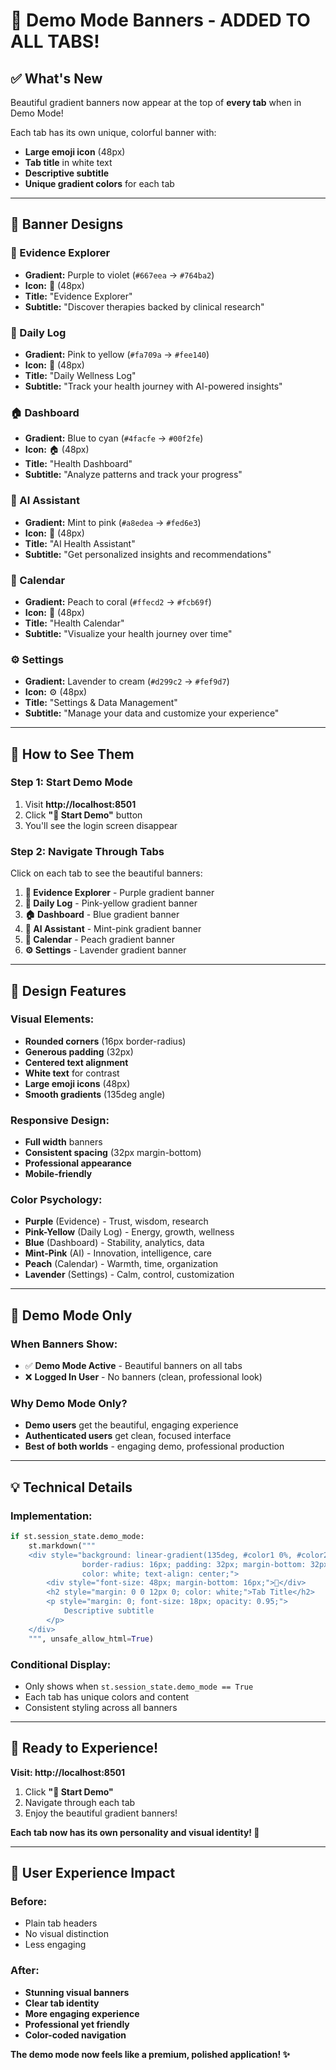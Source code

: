 # 🎨 Demo Mode Banners - ADDED TO ALL TABS!

## ✅ What's New

Beautiful gradient banners now appear at the top of **every tab** when in Demo Mode!

Each tab has its own unique, colorful banner with:
- **Large emoji icon** (48px)
- **Tab title** in white text
- **Descriptive subtitle** 
- **Unique gradient colors** for each tab

---

## 🎯 Banner Designs

### **🔬 Evidence Explorer**
- **Gradient:** Purple to violet (`#667eea` → `#764ba2`)
- **Icon:** 🔬 (48px)
- **Title:** "Evidence Explorer"
- **Subtitle:** "Discover therapies backed by clinical research"

### **🌱 Daily Log**
- **Gradient:** Pink to yellow (`#fa709a` → `#fee140`)
- **Icon:** 🌱 (48px)
- **Title:** "Daily Wellness Log"
- **Subtitle:** "Track your health journey with AI-powered insights"

### **🏠 Dashboard**
- **Gradient:** Blue to cyan (`#4facfe` → `#00f2fe`)
- **Icon:** 🏠 (48px)
- **Title:** "Health Dashboard"
- **Subtitle:** "Analyze patterns and track your progress"

### **🤖 AI Assistant**
- **Gradient:** Mint to pink (`#a8edea` → `#fed6e3`)
- **Icon:** 🤖 (48px)
- **Title:** "AI Health Assistant"
- **Subtitle:** "Get personalized insights and recommendations"

### **📅 Calendar**
- **Gradient:** Peach to coral (`#ffecd2` → `#fcb69f`)
- **Icon:** 📅 (48px)
- **Title:** "Health Calendar"
- **Subtitle:** "Visualize your health journey over time"

### **⚙️ Settings**
- **Gradient:** Lavender to cream (`#d299c2` → `#fef9d7`)
- **Icon:** ⚙️ (48px)
- **Title:** "Settings & Data Management"
- **Subtitle:** "Manage your data and customize your experience"

---

## 🚀 How to See Them

### **Step 1: Start Demo Mode**
1. Visit **http://localhost:8501**
2. Click **"🚀 Start Demo"** button
3. You'll see the login screen disappear

### **Step 2: Navigate Through Tabs**
Click on each tab to see the beautiful banners:

1. **🔬 Evidence Explorer** - Purple gradient banner
2. **🌱 Daily Log** - Pink-yellow gradient banner  
3. **🏠 Dashboard** - Blue gradient banner
4. **🤖 AI Assistant** - Mint-pink gradient banner
5. **📅 Calendar** - Peach gradient banner
6. **⚙️ Settings** - Lavender gradient banner

---

## 🎨 Design Features

### **Visual Elements:**
- **Rounded corners** (16px border-radius)
- **Generous padding** (32px)
- **Centered text alignment**
- **White text** for contrast
- **Large emoji icons** (48px)
- **Smooth gradients** (135deg angle)

### **Responsive Design:**
- **Full width** banners
- **Consistent spacing** (32px margin-bottom)
- **Professional appearance**
- **Mobile-friendly**

### **Color Psychology:**
- **Purple** (Evidence) - Trust, wisdom, research
- **Pink-Yellow** (Daily Log) - Energy, growth, wellness
- **Blue** (Dashboard) - Stability, analytics, data
- **Mint-Pink** (AI) - Innovation, intelligence, care
- **Peach** (Calendar) - Warmth, time, organization
- **Lavender** (Settings) - Calm, control, customization

---

## 🔄 Demo Mode Only

### **When Banners Show:**
- ✅ **Demo Mode Active** - Beautiful banners on all tabs
- ❌ **Logged In User** - No banners (clean, professional look)

### **Why Demo Mode Only?**
- **Demo users** get the beautiful, engaging experience
- **Authenticated users** get clean, focused interface
- **Best of both worlds** - engaging demo, professional production

---

## 💡 Technical Details

### **Implementation:**
```python
if st.session_state.demo_mode:
    st.markdown("""
    <div style="background: linear-gradient(135deg, #color1 0%, #color2 100%); 
                border-radius: 16px; padding: 32px; margin-bottom: 32px; 
                color: white; text-align: center;">
        <div style="font-size: 48px; margin-bottom: 16px;">🎯</div>
        <h2 style="margin: 0 0 12px 0; color: white;">Tab Title</h2>
        <p style="margin: 0; font-size: 18px; opacity: 0.95;">
            Descriptive subtitle
        </p>
    </div>
    """, unsafe_allow_html=True)
```

### **Conditional Display:**
- Only shows when `st.session_state.demo_mode == True`
- Each tab has unique colors and content
- Consistent styling across all banners

---

## 🎊 Ready to Experience!

**Visit: http://localhost:8501**

1. Click **"🚀 Start Demo"**
2. Navigate through each tab
3. Enjoy the beautiful gradient banners!

**Each tab now has its own personality and visual identity! 🎨**

---

## 🌟 User Experience Impact

### **Before:**
- Plain tab headers
- No visual distinction
- Less engaging

### **After:**
- **Stunning visual banners**
- **Clear tab identity**
- **More engaging experience**
- **Professional yet friendly**
- **Color-coded navigation**

**The demo mode now feels like a premium, polished application! ✨**

